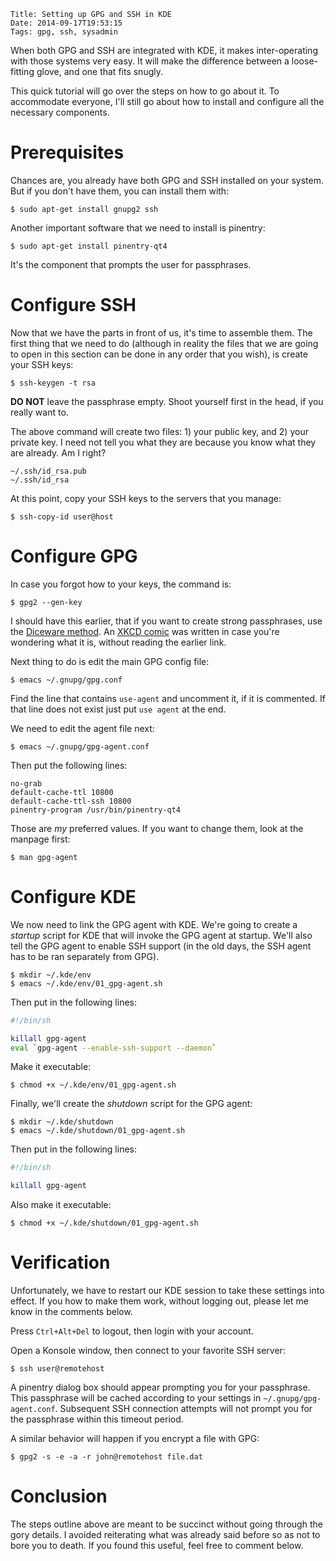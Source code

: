     Title: Setting up GPG and SSH in KDE
    Date: 2014-09-17T19:53:15
    Tags: gpg, ssh, sysadmin

When both GPG and SSH are integrated with KDE, it makes inter-operating
with those systems very easy. It will make the difference between a
loose-fitting glove, and one that fits snugly.

<!-- more -->

This quick tutorial will go over the steps on how to go about it. To
accommodate everyone, I'll still go about how to install and configure
all the necessary components.

# Prerequisites

Chances are, you already have both GPG and SSH installed on your
system. But if you don't have them, you can install them with:

```console
$ sudo apt-get install gnupg2 ssh
```

Another important software that we need to install is pinentry:

```console
$ sudo apt-get install pinentry-qt4
```

It's the component that prompts the user for passphrases.


# Configure SSH

Now that we have the parts in front of us, it's time to assemble
them. The first thing that we need to do (although in reality the
files that we are going to open in this section can be done in any
order that you wish), is create your SSH keys:

```console
$ ssh-keygen -t rsa
```

**DO NOT** leave the passphrase empty. Shoot yourself first in the
  head, if you really want to.

The above command will create two files: 1) your public key, and 2)
your private key. I need not tell you what they are because you know
what they are already. Am I right?

```
~/.ssh/id_rsa.pub
~/.ssh/id_rsa
```

At this point, copy your SSH keys to the servers that you manage:

```console
$ ssh-copy-id user@host
```


# Configure GPG

In case you forgot how to your keys, the command is:

```console
$ gpg2 --gen-key
```

I should have this earlier, that if you want to create strong
passphrases, use the
[Diceware method](http://world.std.com/~reinhold/diceware.html). An
[XKCD comic](https://xkcd.com/936/) was written in case you're
wondering what it is, without reading the earlier link.

Next thing to do is edit the main GPG config file:

```console
$ emacs ~/.gnupg/gpg.conf
```

Find the line that contains `use-agent` and uncomment it, if it is
commented. If that line does not exist just put `use agent` at the
end.

We need to edit the agent file next:

```console
$ emacs ~/.gnupg/gpg-agent.conf
```

Then put the following lines:

```
no-grab
default-cache-ttl 10800
default-cache-ttl-ssh 10800
pinentry-program /usr/bin/pinentry-qt4
```

Those are *my* preferred values. If you want to change them, look at
the manpage first:

```console
$ man gpg-agent
```


# Configure KDE

We now need to link the GPG agent with KDE. We're going to create a
*startup* script for KDE that will invoke the GPG agent at
startup. We'll also tell the GPG agent to enable SSH support (in the
old days, the SSH agent has to be ran separately from GPG).

```console
$ mkdir ~/.kde/env
$ emacs ~/.kde/env/01_gpg-agent.sh
```

Then put in the following lines:

```sh
#!/bin/sh

killall gpg-agent
eval `gpg-agent --enable-ssh-support --daemon`
```

Make it executable:

```console
$ chmod +x ~/.kde/env/01_gpg-agent.sh
```

Finally, we'll create the *shutdown* script for the GPG agent:

```console
$ mkdir ~/.kde/shutdown
$ emacs ~/.kde/shutdown/01_gpg-agent.sh
```

Then put in the following lines:

```sh
#!/bin/sh

killall gpg-agent
```

Also make it executable:

```console
$ chmod +x ~/.kde/shutdown/01_gpg-agent.sh
```


# Verification

Unfortunately, we have to restart our KDE session to take these
settings into effect. If you how to make them work, without logging
out, please let me know in the comments below.

Press `Ctrl+Alt+Del` to logout, then login with your account.

Open a Konsole window, then connect to your favorite SSH server:

```console
$ ssh user@remotehost
```

A pinentry dialog box should appear prompting you for your
passphrase. This passphrase will be cached according to your settings
in `~/.gnupg/gpg-agent.conf`. Subsequent SSH connection attempts will
not prompt you for the passphrase within this timeout period.

A similar behavior will happen if you encrypt a file with GPG:

```console
$ gpg2 -s -e -a -r john@remotehost file.dat
```

# Conclusion

The steps outline above are meant to be succinct without going through
the gory details. I avoided reiterating what was already said before
so as not to bore you to death. If you found this useful, feel free to
comment below.
